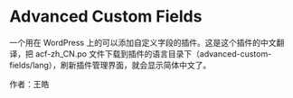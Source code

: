 # Advanced Custom Fields
一个用在 WordPress 上的可以添加自定义字段的插件。这是这个插件的中文翻译，把 acf-zh_CN.po 文件下载到插件的语言目录下（advanced-custom-fields/lang），刷新插件管理界面，就会显示简体中文了。

作者：王皓
